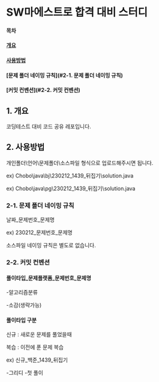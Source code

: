 # SW마에스트로 합격 대비 스터디

#### 목차
#### [개요](#1.개요)
#### [사용방법](#2.사용방법)
#### [문제 폴더 네이밍 규칙](#2-1. 문제 폴더 네이밍 규칙)
#### [커밋 컨벤션](#2-2. 커밋 컨벤션)

## 1. 개요


코딩테스트 대비 코드 공유 레포입니다.


## 2. 사용방법
개인폴더\언어\문제폴더\소스파일 형식으로 업로드해주시면 됩니다.


ex)
Chobo\java\bj\230212_1439_뒤집기\solution.java


ex)
Chobo\java\pg\230212_1439_뒤집기\solution.java

### 2-1. 문제 폴더 네이밍 규칙
 날짜_문제번호_문제명
 
 
 ex)
 230212_문제번호_문제명
 
 
 소스파일 네이밍 규칙은 별도로 없습니다.
 
 ### 2-2. 커밋 컨벤션
 
 #### 풀이타입_문제플랫폼_문제번호_문제명
 -알고리즘분류
 
 -소감(생략가능)
 
 #### 풀이타입 구분
 신규 : 새로운 문제를 풀었을때
 
 복습 : 이전에 푼 문제 복습
 
 ex)
 신규_백준_1439_뒤집기
 
 -그리디
 -첫 풀이
